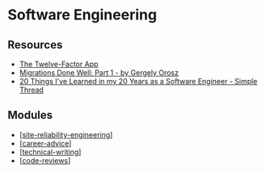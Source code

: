 Software Engineering
===

Resources
---

- [The Twelve-Factor App][1]
- [Migrations Done Well: Part 1 - by Gergely Orosz][2]
- [20 Things I've Learned in my 20 Years as a Software Engineer - Simple Thread][3]

<!-- Links -->
[1]: https://www.12factor.net/
[2]: https://newsletter.pragmaticengineer.com/p/migrations-done-well-part-1
[3]: https://www.simplethread.com/20-things-ive-learned-in-my-20-years-as-a-software-engineer/

<!-- Links end -->


Modules
---

- [[site-reliability-engineering]]
- [[career-advice]]
- [[technical-writing]]
- [[code-reviews]]

[//begin]: # "Autogenerated link references for markdown compatibility"
[site-reliability-engineering]: site-reliability-engineering/site-reliability-engineering.md "Site Reliability Engineering"
[career-advice]: career-advice/career-advice.md "Career Advice"
[technical-writing]: technical-writing/technical-writing.md "Technical Writing"
[code-reviews]: code-reviews/code-reviews.md "Code Reviews"
[//end]: # "Autogenerated link references"
[//begin]: # "Autogenerated link references for markdown compatibility"
[site-reliability-engineering]: site-reliability-engineering/site-reliability-engineering.md "Site Reliability Engineering"
[career-advice]: career-advice/career-advice.md "Career Advice"
[technical-writing]: technical-writing/technical-writing.md "Technical Writing"
[code-reviews]: code-reviews/code-reviews.md "Code Reviews"
[//end]: # "Autogenerated link references"
